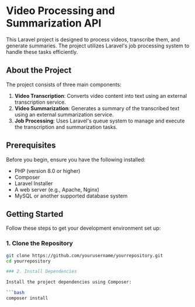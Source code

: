 # Video Processing and Summarization API

This Laravel project is designed to process videos, transcribe them, and generate summaries. The project utilizes Laravel's job processing system to handle these tasks efficiently.

## About the Project

The project consists of three main components:

1. **Video Transcription**: Converts video content into text using an external transcription service.
2. **Video Summarization**: Generates a summary of the transcribed text using an external summarization service.
3. **Job Processing**: Uses Laravel's queue system to manage and execute the transcription and summarization tasks.

## Prerequisites

Before you begin, ensure you have the following installed:

- PHP (version 8.0 or higher)
- Composer
- Laravel Installer
- A web server (e.g., Apache, Nginx)
- MySQL or another supported database system

## Getting Started

Follow these steps to get your development environment set up:

### 1. Clone the Repository

```bash
git clone https://github.com/yourusername/yourrepository.git
cd yourrepository

### 2. Install Dependencies

Install the project dependencies using Composer:

```bash
composer install




